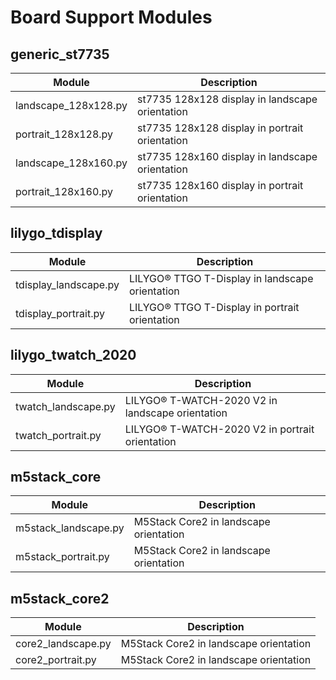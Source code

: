 # Board Support Modules


## generic_st7735

Module | Description
------ | -----------
landscape_128x128.py | st7735 128x128 display in landscape orientation |
portrait_128x128.py | st7735 128x128 display in portrait orientation |
landscape_128x160.py | st7735 128x160 display in landscape orientation |
portrait_128x160.py | st7735 128x160 display in portrait orientation |


## lilygo_tdisplay

Module | Description
------ | -----------
tdisplay_landscape.py | LILYGO® TTGO T-Display in landscape orientation |
tdisplay_portrait.py | LILYGO® TTGO T-Display in portrait orientation |


## lilygo_twatch_2020

Module | Description
------ | -----------
twatch_landscape.py | LILYGO® T-WATCH-2020 V2 in landscape orientation |
twatch_portrait.py | LILYGO® T-WATCH-2020 V2 in portrait orientation |


## m5stack_core

Module | Description
------ | -----------
m5stack_landscape.py | M5Stack Core2 in landscape orientation |
m5stack_portrait.py | M5Stack Core2 in landscape orientation |


## m5stack_core2

Module | Description
------ | -----------
core2_landscape.py | M5Stack Core2 in landscape orientation |
core2_portrait.py | M5Stack Core2 in landscape orientation |
